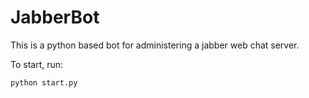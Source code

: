 # JabberBot
This is a python based bot for administering a jabber web chat server.

To start, run:
```
python start.py
```
